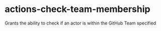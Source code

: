 # actions-check-team-membership
Grants the ability to check if an actor is within the GitHub Team specified
